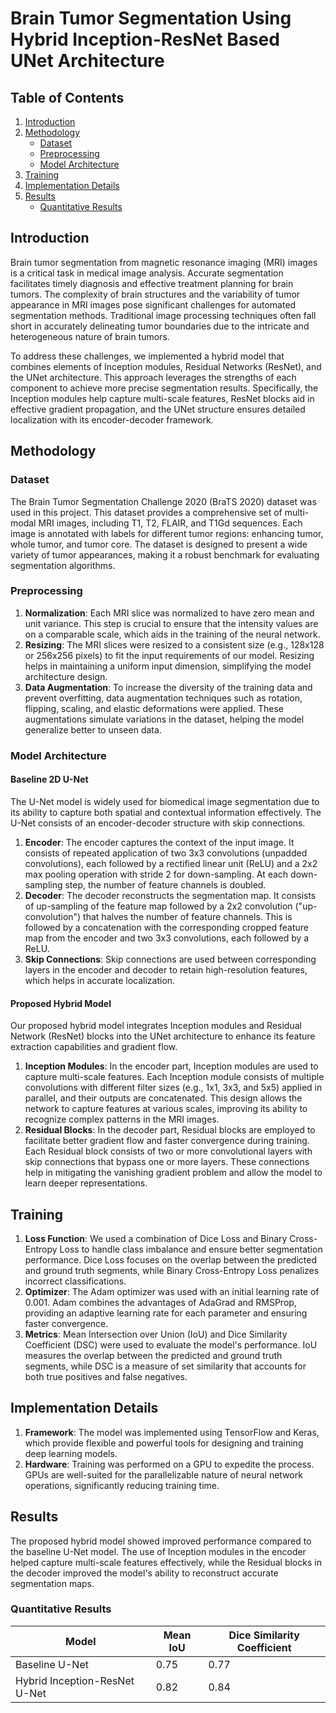 # Brain Tumor Segmentation Using Hybrid Inception-ResNet Based UNet Architecture

## Table of Contents

1. [Introduction](#introduction)
2. [Methodology](#methodology)
   - [Dataset](#dataset)
   - [Preprocessing](#preprocessing)
   - [Model Architecture](#model-architecture)
3. [Training](#training)
4. [Implementation Details](#implementation-details)
5. [Results](#results)
   - [Quantitative Results](#quantitative-results)

## Introduction

Brain tumor segmentation from magnetic resonance imaging (MRI) images is a critical task in medical image analysis. Accurate segmentation facilitates timely diagnosis and effective treatment planning for brain tumors. The complexity of brain structures and the variability of tumor appearance in MRI images pose significant challenges for automated segmentation methods. Traditional image processing techniques often fall short in accurately delineating tumor boundaries due to the intricate and heterogeneous nature of brain tumors.

To address these challenges, we implemented a hybrid model that combines elements of Inception modules, Residual Networks (ResNet), and the UNet architecture. This approach leverages the strengths of each component to achieve more precise segmentation results. Specifically, the Inception modules help capture multi-scale features, ResNet blocks aid in effective gradient propagation, and the UNet structure ensures detailed localization with its encoder-decoder framework.

## Methodology

### Dataset

The Brain Tumor Segmentation Challenge 2020 (BraTS 2020) dataset was used in this project. This dataset provides a comprehensive set of multi-modal MRI images, including T1, T2, FLAIR, and T1Gd sequences. Each image is annotated with labels for different tumor regions: enhancing tumor, whole tumor, and tumor core. The dataset is designed to present a wide variety of tumor appearances, making it a robust benchmark for evaluating segmentation algorithms.

### Preprocessing

1. **Normalization**: Each MRI slice was normalized to have zero mean and unit variance. This step is crucial to ensure that the intensity values are on a comparable scale, which aids in the training of the neural network.
2. **Resizing**: The MRI slices were resized to a consistent size (e.g., 128x128 or 256x256 pixels) to fit the input requirements of our model. Resizing helps in maintaining a uniform input dimension, simplifying the model architecture design.
3. **Data Augmentation**: To increase the diversity of the training data and prevent overfitting, data augmentation techniques such as rotation, flipping, scaling, and elastic deformations were applied. These augmentations simulate variations in the dataset, helping the model generalize better to unseen data.

### Model Architecture

#### Baseline 2D U-Net

The U-Net model is widely used for biomedical image segmentation due to its ability to capture both spatial and contextual information effectively. The U-Net consists of an encoder-decoder structure with skip connections.

1. **Encoder**: The encoder captures the context of the input image. It consists of repeated application of two 3x3 convolutions (unpadded convolutions), each followed by a rectified linear unit (ReLU) and a 2x2 max pooling operation with stride 2 for down-sampling. At each down-sampling step, the number of feature channels is doubled.
2. **Decoder**: The decoder reconstructs the segmentation map. It consists of up-sampling of the feature map followed by a 2x2 convolution ("up-convolution") that halves the number of feature channels. This is followed by a concatenation with the corresponding cropped feature map from the encoder and two 3x3 convolutions, each followed by a ReLU.
3. **Skip Connections**: Skip connections are used between corresponding layers in the encoder and decoder to retain high-resolution features, which helps in accurate localization.

#### Proposed Hybrid Model

Our proposed hybrid model integrates Inception modules and Residual Network (ResNet) blocks into the UNet architecture to enhance its feature extraction capabilities and gradient flow.

1. **Inception Modules**: In the encoder part, Inception modules are used to capture multi-scale features. Each Inception module consists of multiple convolutions with different filter sizes (e.g., 1x1, 3x3, and 5x5) applied in parallel, and their outputs are concatenated. This design allows the network to capture features at various scales, improving its ability to recognize complex patterns in the MRI images.
2. **Residual Blocks**: In the decoder part, Residual blocks are employed to facilitate better gradient flow and faster convergence during training. Each Residual block consists of two or more convolutional layers with skip connections that bypass one or more layers. These connections help in mitigating the vanishing gradient problem and allow the model to learn deeper representations.

## Training

1. **Loss Function**: We used a combination of Dice Loss and Binary Cross-Entropy Loss to handle class imbalance and ensure better segmentation performance. Dice Loss focuses on the overlap between the predicted and ground truth segments, while Binary Cross-Entropy Loss penalizes incorrect classifications.
2. **Optimizer**: The Adam optimizer was used with an initial learning rate of 0.001. Adam combines the advantages of AdaGrad and RMSProp, providing an adaptive learning rate for each parameter and ensuring faster convergence.
3. **Metrics**: Mean Intersection over Union (IoU) and Dice Similarity Coefficient (DSC) were used to evaluate the model's performance. IoU measures the overlap between the predicted and ground truth segments, while DSC is a measure of set similarity that accounts for both true positives and false negatives.

## Implementation Details

1. **Framework**: The model was implemented using TensorFlow and Keras, which provide flexible and powerful tools for designing and training deep learning models.
2. **Hardware**: Training was performed on a GPU to expedite the process. GPUs are well-suited for the parallelizable nature of neural network operations, significantly reducing training time.

## Results

The proposed hybrid model showed improved performance compared to the baseline U-Net model. The use of Inception modules in the encoder helped capture multi-scale features effectively, while the Residual blocks in the decoder improved the model's ability to reconstruct accurate segmentation maps.

### Quantitative Results

| Model                      | Mean IoU | Dice Similarity Coefficient |
|----------------------------|----------|-----------------------------|
| Baseline U-Net             | 0.75     | 0.77                        |
| Hybrid Inception-ResNet U-Net | 0.82     | 0.84                        |
